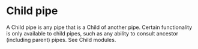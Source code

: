 # Child pipe

A Child pipe is any pipe that is a Child of another pipe. Certain functionality is only available to child pipes, such as any ability
to consult ancestor (including parent) pipes. See Child modules.
